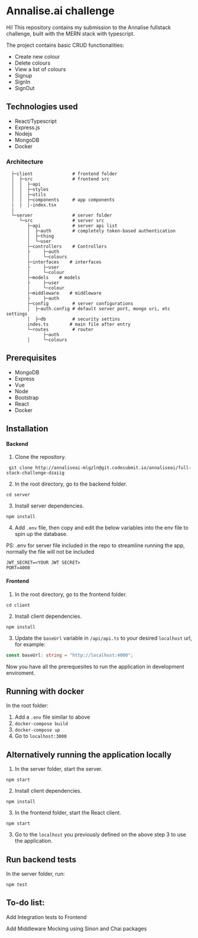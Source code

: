 # Annalise.ai challenge

Hi! This repository contains my submission to the Annalise fullstack challenge, built with the MERN stack with typescript.  

The project contains basic CRUD functionalities:
-   Create new colour
-   Delete colours
-   View a list of colours
-   Signup
-   SignIn
-   SignOut

## Technologies used
- React/Typescript
- Express.js
- Nodejs
- MongoDB
- Docker

### Architecture

      ├─client               # frontend folder
      │  ├─src               # frontend src
      │  │  ├─api
      │  │  ├─styles
      │  │  ├─utils
      │  │  ├─components     # app components
      |  |  |-index.tsx
      |
      └─server               # server folder
         └─src               # server src
            ├─api            # server api list
            │  ├─auth        # completely token-based authentication
            │  ├─thing
            │  └─user
            ├─controllers    # Controllers
            ├     ├─auth
            │     └─colours
            ├─interfaces    # interfaces
            ├     ├─user
            │     └─colour
            ├─models    # models
            ├     ├─user
            │     └─colour
            ├─middleware    # middleware
            ├     ├─auth
            ├─config         # server configurations
            │  ├─auth.config # default server port, mongo uri, etc settings
            │  ├─db          # security settins
            indes.ts        # main file after entry
            └─routes         # router
                  ├─auth
            │     └─colours


      

## Prerequisites

- MongoDB
- Express 
- Vue
- Node
- Bootstrap
- React
- Docker

## Installation

#### Backend

1. Clone the repository.

```
 git clone http://annaliseai-mlgzln@git.codesubmit.io/annaliseai/full-stack-challenge-dzaiig
```

2. In the root directory, go to the backend folder.

```
cd server
```

3. Install server dependencies.

```
npm install
```

4. Add `.env` file, then copy and edit the below variables into the env file to spin up the database.

PS: .env for server file included in the repo to streamline running the app, normally the file will not be included

```
JWT_SECRET=<YOUR JWT SECRET>
PORT=4000
```

#### Frontend

1. In the root directory, go to the frontend folder.

```
cd client
```

2. Install client dependencies.

```
npm install
```

3. Update the `baseUrl` variable in `/api/api.ts` to your desired `localhost` url, for example:

```typescript
const baseUrl: string = "http://localhost:4000";
```

Now you have all the prerequesites to run the application in development enviroment.


## Running with docker
In the root folder:
1. Add a ```.env``` file similar to above
2. ```docker-compose build```
3. ```docker-compose up```
4. Go to ```localhost:3000```

## Alternatively running the application locally

1. In the server folder, start the server.

```
npm start
```
2. Install client dependencies.

```
npm install
```

3. In the frontend folder, start the React client.

```
npm start
```

3. Go to the `localhost` you previously defined on the above step 3 to use the application.
## Run backend tests

In the server folder, run:

```
npm test
```
## To-do list:

Add Integration tests to Frontend

Add Middleware Mocking using Sinon and Chai packages